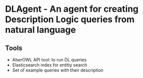 # DLAgent - An agent for creating Description Logic queries from natural language

## Tools
- AberOWL API tool: to run DL queries
- Elasticsearch index for entitiy search
- Set of example queries with their description
